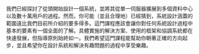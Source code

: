 我們已經探討了從頭開始設計一個系統，並將其從單一伺服器擴展到多個資料中心以及數十萬用戶的過程。然而，你可能（並且合理地）已經猜到，系統設計涵蓋的範圍遠比我們目前所介紹的要多得多。這門課程應該會讓你對任何系統設計過程中基本的要素有一個全面的了解。具體實施的解決方案、使用的框架和協調系統都在快速發展，但指導原則始終如一。我們希望這門課程能幫助你朝著正確的方向起步，並且希望你在設計系統和解決有趣問題的過程中享受樂趣。
